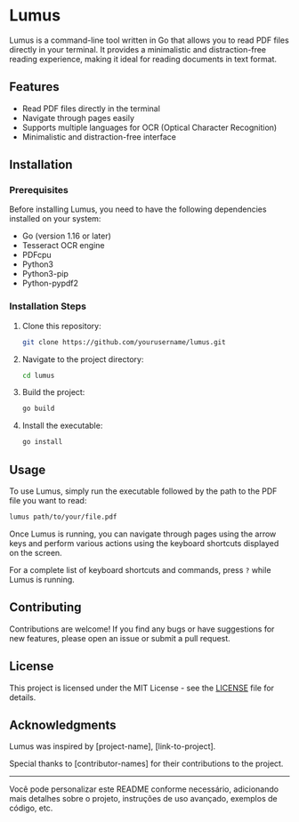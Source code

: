 # Lumus

Lumus is a command-line tool written in Go that allows you to read PDF files directly in your terminal. It provides a minimalistic and distraction-free reading experience, making it ideal for reading documents in text format.

## Features

- Read PDF files directly in the terminal
- Navigate through pages easily
- Supports multiple languages for OCR (Optical Character Recognition)
- Minimalistic and distraction-free interface

## Installation

### Prerequisites

Before installing Lumus, you need to have the following dependencies installed on your system:

- Go (version 1.16 or later)
- Tesseract OCR engine
- PDFcpu
- Python3
- Python3-pip
- Python-pypdf2	

### Installation Steps

1. Clone this repository:

   ```bash
   git clone https://github.com/yourusername/lumus.git
   ```

2. Navigate to the project directory:

   ```bash
   cd lumus
   ```

3. Build the project:

   ```bash
   go build
   ```

4. Install the executable:

   ```bash
   go install
   ```

## Usage

To use Lumus, simply run the executable followed by the path to the PDF file you want to read:

```bash
lumus path/to/your/file.pdf
```

Once Lumus is running, you can navigate through pages using the arrow keys and perform various actions using the keyboard shortcuts displayed on the screen.

For a complete list of keyboard shortcuts and commands, press `?` while Lumus is running.

## Contributing

Contributions are welcome! If you find any bugs or have suggestions for new features, please open an issue or submit a pull request.

## License

This project is licensed under the MIT License - see the [LICENSE](LICENSE) file for details.

## Acknowledgments

Lumus was inspired by [project-name], [link-to-project].

Special thanks to [contributor-names] for their contributions to the project.

---

Você pode personalizar este README conforme necessário, adicionando mais detalhes sobre o projeto, instruções de uso avançado, exemplos de código, etc.
